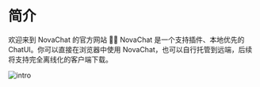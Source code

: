 # 简介

欢迎来到 NovaChat 的官方网站 👏🏻
NovaChat 是一个支持插件、本地优先的 ChatUI。你可以直接在浏览器中使用 NovaChat，也可以自行托管到远端，后续将支持完全离线化的客户端下载。

![intro](/images/intro.png)
